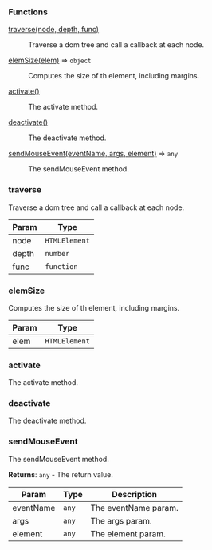 ### Functions

<dl>
<dt><a href="#traverse">traverse(node, depth, func)</a></dt>
<dd><p>Traverse a dom tree and call a callback at each node.</p>
</dd>
<dt><a href="#elemSize">elemSize(elem)</a> ⇒ <code>object</code></dt>
<dd><p>Computes the size of th element, including margins.</p>
</dd>
<dt><a href="#activate">activate()</a></dt>
<dd><p>The activate method.</p>
</dd>
<dt><a href="#deactivate">deactivate()</a></dt>
<dd><p>The deactivate method.</p>
</dd>
<dt><a href="#sendMouseEvent">sendMouseEvent(eventName, args, element)</a> ⇒ <code>any</code></dt>
<dd><p>The sendMouseEvent method.</p>
</dd>
</dl>

<a name="traverse"></a>

### traverse
Traverse a dom tree and call a callback at each node.



| Param | Type |
| --- | --- |
| node | <code>HTMLElement</code> | 
| depth | <code>number</code> | 
| func | <code>function</code> | 

<a name="elemSize"></a>

### elemSize
Computes the size of th element, including margins.



| Param | Type |
| --- | --- |
| elem | <code>HTMLElement</code> | 

<a name="activate"></a>

### activate
The activate method.


<a name="deactivate"></a>

### deactivate
The deactivate method.


<a name="sendMouseEvent"></a>

### sendMouseEvent
The sendMouseEvent method.


**Returns**: <code>any</code> - The return value.  

| Param | Type | Description |
| --- | --- | --- |
| eventName | <code>any</code> | The eventName param. |
| args | <code>any</code> | The args param. |
| element | <code>any</code> | The element param. |

